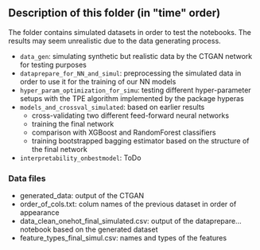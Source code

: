 ## Description of this folder (in "time" order)

The folder contains simulated datasets in order to test the notebooks.
The results may seem unrealistic due to the data generating process.

  * ```data_gen```: simulating synthetic but realistic data by the CTGAN network for testing purposes
  * ```dataprepare_for_NN_and_simul```: preprocessing the simulated data in order to use it for the training of our NN models
  * ```hyper_param_optimization_for_simu```: testing different hyper-parameter setups with the TPE algorithm implemented by the package hyperas
  * ```models_and_crossval_simulated```: based on earlier results
     *  cross-validating two different feed-forward neural networks
     *  training the final network
     *  comparison with XGBoost and RandomForest classifiers
     *  training bootstrapped bagging estimator based on the structure of the final network
  * ```interpretability_onbestmodel```: ToDo
    
### Data files
  * generated_data: output of the CTGAN
  * order_of_cols.txt: colum names of the previous dataset in order of appearance
  * data_clean_onehot_final_simulated.csv: output of the dataprepare... notebook based on the generated dataset
  * feature_types_final_simul.csv: names and types of the features
